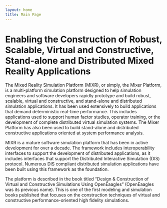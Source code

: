 ```yaml
---
layout: home
title: Main Page
---
```

Enabling the Construction of Robust, Scalable, Virtual and Constructive, Stand-alone and Distributed Mixed Reality Applications
===============================================================================================================================

The Mixed Reality Simulation Platform (MIXR), or simply, the Mixer Platform, is a multi-platform simulation platform designed to help simulation engineers and software developers rapidly prototype and build robust, scalable, virtual and constructive, and stand-alone and distributed simulation applications. It has been used extensively to build applications that demand deterministic real-time performance. This includes applications used to support human factor studies, operator training, or the development of complete distributed virtual simulation systems. The Mixer Platform has also been used to build stand-alone and distributed constructive applications oriented at system performance analysis.

MIXR is a mature software simulation platform that has been in active development for over a decade. The framework includes interoperability interfaces to support the development of distributed applications, as it includes interfaces that support the Distributed Interactive Simulation (DIS) protocol. Numerous DIS compliant distributed simulation applications have been built using this framework as the foundation.

The platform is described in the book titled “Design & Construction of Virtual and Constructive Simulations Using OpenEaagles” (OpenEaagles was its previous name). This is one of the first modeling and simulation books published that focuses on the construction techniques of virtual and constructive performance-oriented high fidelity simulations.
